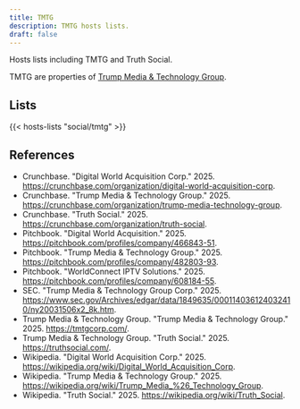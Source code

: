 ```yaml
---
title: TMTG
description: TMTG hosts lists.
draft: false
---
```


Hosts lists including TMTG and Truth Social.

TMTG are properties of [Trump Media & Technology Group](https://tmtgcorp.com/).

## Lists

{{< hosts-lists "social/tmtg" >}}

## References

+ Crunchbase. "Digital World Acquisition Corp." 2025. https://crunchbase.com/organization/digital-world-acquisition-corp.
+ Crunchbase. "Trump Media & Technology Group." 2025. https://crunchbase.com/organization/trump-media-technology-group.
+ Crunchbase. "Truth Social." 2025. https://crunchbase.com/organization/truth-social.
+ Pitchbook. "Digital World Acquisition." 2025. https://pitchbook.com/profiles/company/466843-51.
+ Pitchbook. "Trump Media & Technology Group." 2025. https://pitchbook.com/profiles/company/482803-93.
+ Pitchbook. "WorldConnect IPTV Solutions." 2025. https://pitchbook.com/profiles/company/608184-55.
+ SEC. "Trump Media & Technology Group Corp." 2025. https://www.sec.gov/Archives/edgar/data/1849635/000114036124032410/ny20031506x2_8k.htm.
+ Trump Media & Technology Group. "Trump Media & Technology Group." 2025. https://tmtgcorp.com/.
+ Trump Media & Technology Group. "Truth Social." 2025. https://truthsocial.com/.
+ Wikipedia. "Digital World Acquisition Corp." 2025. https://wikipedia.org/wiki/Digital_World_Acquisition_Corp.
+ Wikipedia. "Trump Media & Technology Group." 2025. https://wikipedia.org/wiki/Trump_Media_%26_Technology_Group.
+ Wikipedia. "Truth Social." 2025. https://wikipedia.org/wiki/Truth_Social.
